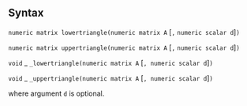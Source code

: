 ## Syntax

`numeric matrix lowertriangle(numeric matrix A` \[`,`
`numeric scalar d`\]`)`

`numeric matrix uppertriangle(numeric matrix A` \[`,`
`numeric scalar d`\]`)`

`void`<span class="nowrap"> _ `_lowertriangle(numeric matrix A`
\[`, numeric scalar d`\]`)`

`void`<span class="nowrap"> _ `_uppertriangle(numeric matrix A`
\[`, numeric scalar d`\]`)`

where argument `d` is optional.

